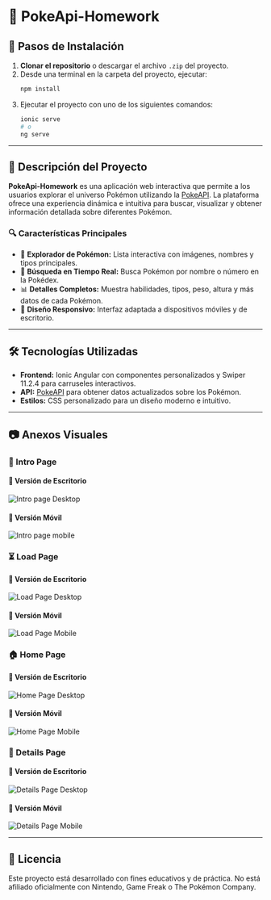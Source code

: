 # 📌 PokeApi-Homework

## 🚀 Pasos de Instalación

1. **Clonar el repositorio** o descargar el archivo `.zip` del proyecto.  
2. Desde una terminal en la carpeta del proyecto, ejecutar:  
   ```bash
   npm install
   ```
3. Ejecutar el proyecto con uno de los siguientes comandos:  
   ```bash
   ionic serve
   # o
   ng serve
   ```

---

## 🎯 Descripción del Proyecto

**PokeApi-Homework** es una aplicación web interactiva que permite a los usuarios explorar el universo Pokémon utilizando la [PokeAPI](https://pokeapi.co/). La plataforma ofrece una experiencia dinámica e intuitiva para buscar, visualizar y obtener información detallada sobre diferentes Pokémon.

### 🔍 Características Principales

- 🔢 **Explorador de Pokémon:** Lista interactiva con imágenes, nombres y tipos principales.  
- 🔎 **Búsqueda en Tiempo Real:** Busca Pokémon por nombre o número en la Pokédex.  
- 📊 **Detalles Completos:** Muestra habilidades, tipos, peso, altura y más datos de cada Pokémon.  
- 📱 **Diseño Responsivo:** Interfaz adaptada a dispositivos móviles y de escritorio.  

---

## 🛠️ Tecnologías Utilizadas

- **Frontend:** Ionic Angular con componentes personalizados y Swiper 11.2.4 para carruseles interactivos.  
- **API:** [PokeAPI](https://pokeapi.co/) para obtener datos actualizados sobre los Pokémon.  
- **Estilos:** CSS personalizado para un diseño moderno e intuitivo.  

---

## 📷 Anexos Visuales

### 🏁 Intro Page

#### 📌 Versión de Escritorio
![Intro page Desktop](https://i.imgur.com/sjtKP8K.png)

#### 📱 Versión Móvil
![Intro page mobile](https://i.imgur.com/s53aCxP.png)

### ⏳ Load Page

#### 📌 Versión de Escritorio
![Load Page Desktop](https://i.imgur.com/ZKGtAxH.png)

#### 📱 Versión Móvil
![Load Page Mobile](https://i.imgur.com/JgwwHVm.png)

### 🏠 Home Page

#### 📌 Versión de Escritorio
![Home Page Desktop](https://i.imgur.com/rWZ5LdL.png)

#### 📱 Versión Móvil
![Home Page Mobile](https://i.imgur.com/3jNeiDZ.png)

### 📑 Details Page

#### 📌 Versión de Escritorio
![Details Page Desktop](https://i.imgur.com/U8JaoY3.png)

#### 📱 Versión Móvil
![Details Page Mobile](https://i.imgur.com/BmZnZDA.png)

---

## 📄 Licencia

Este proyecto está desarrollado con fines educativos y de práctica. No está afiliado oficialmente con Nintendo, Game Freak o The Pokémon Company.
